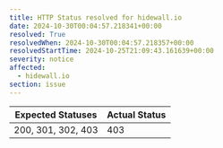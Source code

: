 ```yaml
---
title: HTTP Status resolved for hidewall.io
date: 2024-10-30T00:04:57.218341+00:00
resolved: True
resolvedWhen: 2024-10-30T00:04:57.218357+00:00
resolvedStartTime: 2024-10-25T21:09:43.161639+00:00
severity: notice
affected:
  - hidewall.io
section: issue
---
```


| Expected Statuses | Actual Status  |
|-------------------|----------------|
| 200, 301, 302, 403 | 403 |
